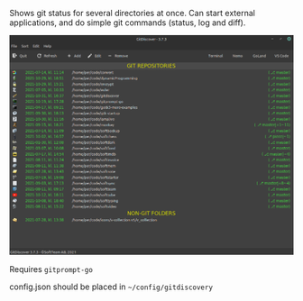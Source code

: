 Shows git status for several directories at once. Can start external applications, and do simple git commands (status, log and diff).

![alt text](/assets/gitdiscover.png)

Requires ```gitprompt-go```

config.json should be placed in ```~/config/gitdiscovery```
